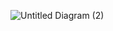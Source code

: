 ![Untitled Diagram (2)](https://github.com/karantamang9/mycom/assets/159943424/707c0680-c285-4d59-b1a3-b689961322a8)


